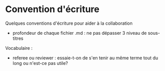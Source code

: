 # Convention d'écriture
Quelques conventions d'écriture pour aider à la collaboration

- profondeur de chaque fichier .md : ne pas dépasser 3 niveau de sous-titres

Vocabulaire :
- referee ou reviewer : essaie-t-on de s'en tenir au même terme tout du long ou n'est-ce pas utile? 
